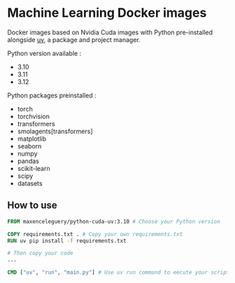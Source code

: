 # Machine Learning Docker images

Docker images based on Nvidia Cuda images with Python pre-installed alongside [uv](https://github.com/astral-sh/uv), a package and project manager.

Python version available :
- 3.10
- 3.11
- 3.12

Python packages preinstalled :
- torch
- torchvision
- transformers
- smolagents[transformers]
- matplotlib
- seaborn
- numpy
- pandas
- scikit-learn
- scipy
- datasets

## How to use

```dockerfile
FROM maxenceleguery/python-cuda-uv:3.10 # Choose your Python version

COPY requirements.txt . # Copy your own requirements.txt
RUN uv pip install -f requirements.txt

# Then copy your code
...

CMD ["uv", "run", "main.py"] # Use uv run command to eecute your script/project/application
```